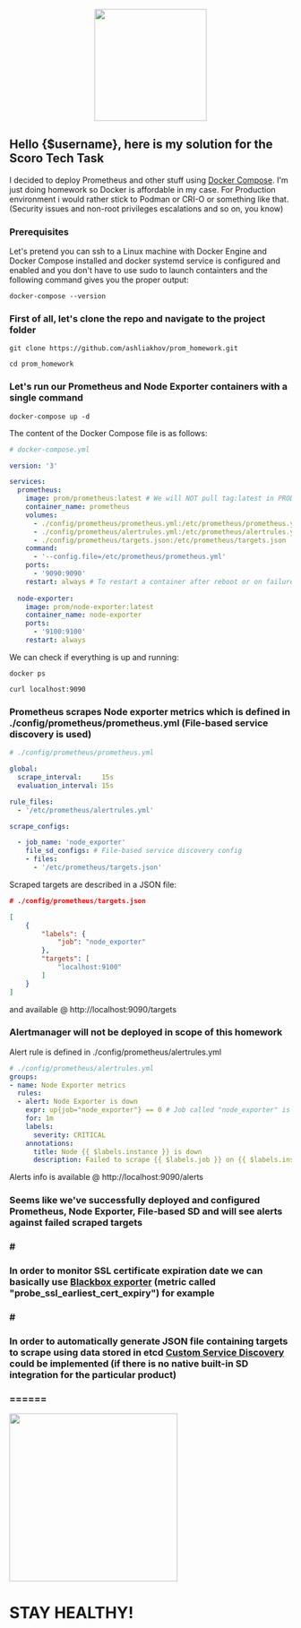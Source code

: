 <p align="center"><img src="https://www.clipartmax.com/png/middle/118-1186067_prometheus-software-logo-prometheus-monitoring.png" width="200"></p>

## Hello {$username}, here is my solution for the Scoro Tech Task ##

I decided to deploy Prometheus and other stuff using [Docker Compose](https://docs.docker.com/compose/install/). I'm just doing homework so Docker is affordable in my case. For Production environment i would rather stick to Podman or CRI-O or something like that. (Security issues and non-root privileges escalations and so on, you know)

### Prerequisites ###

Let's pretend you can ssh to a Linux machine with Docker Engine and Docker Compose installed and docker systemd service is configured and enabled and you don't have to use sudo to launch containters and the following command gives you the proper output:

```console
docker-compose --version
```

### First of all, let's clone the repo and navigate to the project folder ###

```console
git clone https://github.com/ashliakhov/prom_homework.git

cd prom_homework
```
### Let's run our Prometheus and Node Exporter containers with a single command ###

```console
docker-compose up -d
```
The content of the Docker Compose file is as follows:

```yaml
# docker-compose.yml

version: '3'

services:
  prometheus:
    image: prom/prometheus:latest # We will NOT pull tag:latest in PROD before we check the changelog and TEST it before for sure
    container_name: prometheus
    volumes:
      - ./config/prometheus/prometheus.yml:/etc/prometheus/prometheus.yml
      - ./config/prometheus/alertrules.yml:/etc/prometheus/alertrules.yml
      - ./config/prometheus/targets.json:/etc/prometheus/targets.json
    command:
      - '--config.file=/etc/prometheus/prometheus.yml'
    ports:
      - '9090:9090'
    restart: always # To restart a container after reboot or on failure
  
  node-exporter:
    image: prom/node-exporter:latest
    container_name: node-exporter
    ports:
      - '9100:9100'
    restart: always
```

We can check if everything is up and running:

```console
docker ps

curl localhost:9090
```

### Prometheus scrapes Node exporter metrics which is defined in ./config/prometheus/prometheus.yml (File-based service discovery is used) ###

```yaml
# ./config/prometheus/prometheus.yml

global:
  scrape_interval:     15s 
  evaluation_interval: 15s

rule_files:
  - '/etc/prometheus/alertrules.yml'

scrape_configs:

  - job_name: 'node_exporter'
    file_sd_configs: # File-based service discovery config
    - files:
      - '/etc/prometheus/targets.json'
```
Scraped targets are described in a JSON file:

```json
# ./config/prometheus/targets.json

[
    {
        "labels": {
            "job": "node_exporter"
        },
        "targets": [
            "localhost:9100"
        ]
    }
]
```
and available @ http://localhost:9090/targets

### Alertmanager will not be deployed in scope of this homework ###
Alert rule is defined in ./config/prometheus/alertrules.yml

```yaml
# ./config/prometheus/alertrules.yml
groups:
- name: Node Exporter metrics
  rules:   
  - alert: Node Exporter is down
    expr: up{job="node_exporter"} == 0 # Job called "node_exporter" is not running
    for: 1m
    labels:
      severity: CRITICAL
    annotations:
      title: Node {{ $labels.instance }} is down
      description: Failed to scrape {{ $labels.job }} on {{ $labels.instance }} for more than 1 minute.
```

Alerts info is available @ http://localhost:9090/alerts

### Seems like we've successfully deployed and configured Prometheus, Node Exporter, File-based SD and will see alerts against failed scraped targets ###

### # ###

### In order to monitor SSL certificate expiration date we can basically use [Blackbox exporter](https://github.com/prometheus/blackbox_exporter) (metric called "probe_ssl_earliest_cert_expiry") for example ###

### # ###

### In order to automatically generate JSON file containing targets to scrape using data stored in etcd [Custom Service Discovery](https://prometheus.io/blog/2018/07/05/implementing-custom-sd/) could be implemented (if there is no native built-in SD integration for the particular product) ###

### ====== ###

<p></p><img src=https://sysdig.com/wp-content/uploads/2019/03/Sysdig-and-prometheus-3.png width="300"></p>

# STAY HEALTHY! #
